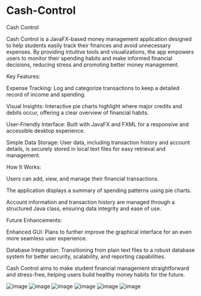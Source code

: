 # Cash-Control
Cash Control

Cash Control is a JavaFX-based money management application designed to help students easily track their finances and avoid unnecessary expenses. By providing intuitive tools and visualizations, the app empowers users to monitor their spending habits and make informed financial decisions, reducing stress and promoting better money management.

Key Features:

Expense Tracking: Log and categorize transactions to keep a detailed record of income and spending.

Visual Insights: Interactive pie charts highlight where major credits and debits occur, offering a clear overview of financial habits.

User-Friendly Interface: Built with JavaFX and FXML for a responsive and accessible desktop experience.

Simple Data Storage: User data, including transaction history and account details, is securely stored in local text files for easy retrieval and management.

How It Works:

Users can add, view, and manage their financial transactions.

The application displays a summary of spending patterns using pie charts.

Account information and transaction history are managed through a structured Java class, ensuring data integrity and ease of use.

Future Enhancements:

Enhanced GUI: Plans to further improve the graphical interface for an even more seamless user experience.

Database Integration: Transitioning from plain text files to a robust database system for better security, scalability, and reporting capabilities.

Cash Control aims to make student financial management straightforward and stress-free, helping users build healthy money habits for the future.

![image](https://github.com/user-attachments/assets/418fcde2-c603-4abb-a4af-2c28d42fefc8)
![image](https://github.com/user-attachments/assets/fc8d1a16-8670-4497-a0ad-7e02839aa826)
![image](https://github.com/user-attachments/assets/fd040701-faad-494c-ae0c-6fc3cc71eece)
![image](https://github.com/user-attachments/assets/ce5588f3-0185-4d62-9979-505924f91a66)
![image](https://github.com/user-attachments/assets/47854f1a-574e-435e-841a-49370f1aac99)
![image](https://github.com/user-attachments/assets/53b1d9d7-4d7d-47b5-839b-d91fe3a152b7)


